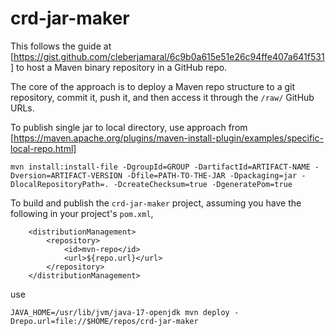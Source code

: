 # crd-jar-maker

This follows the guide at [https://gist.github.com/cleberjamaral/6c9b0a615e51e26c94ffe407a641f531] to host a Maven binary repository in a GitHub repo.

The core of the approach is to deploy a Maven repo structure to a git repository, commit it, push it, and then access it through the `/raw/` GitHub URLs.

To publish single jar to local directory, use approach from [https://maven.apache.org/plugins/maven-install-plugin/examples/specific-local-repo.html]

```
mvn install:install-file -DgroupId=GROUP -DartifactId=ARTIFACT-NAME -Dversion=ARTIFACT-VERSION -Dfile=PATH-TO-THE-JAR -Dpackaging=jar -DlocalRepositoryPath=. -DcreateChecksum=true -DgeneratePom=true
```

To build and publish the `crd-jar-maker` project, assuming you have the following in your project's `pom.xml`,

```
    <distributionManagement>
        <repository>
            <id>mvn-repo</id>
            <url>${repo.url}</url>
        </repository>
    </distributionManagement>
```

use

```
JAVA_HOME=/usr/lib/jvm/java-17-openjdk mvn deploy -Drepo.url=file://$HOME/repos/crd-jar-maker
```
